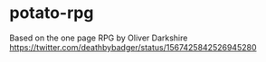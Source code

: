 # potato-rpg
Based on the one page RPG by Oliver Darkshire
https://twitter.com/deathbybadger/status/1567425842526945280

